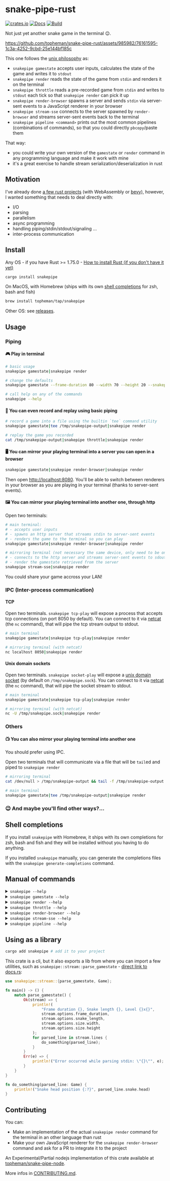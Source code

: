 # snake-pipe-rust

[![crates.io](https://img.shields.io/crates/v/snakepipe.svg)](https://crates.io/crates/snakepipe) [![Docs](https://docs.rs/snakepipe/badge.svg)](https://docs.rs/snakepipe/latest/snakepipe/) [![Build](https://github.com/topheman/snake-pipe-rust/actions/workflows/rust.yml/badge.svg?label=build)](https://github.com/topheman/snake-pipe-rust/actions/workflows/rust.yml)

Not just yet another snake game in the terminal 😉.

https://github.com/topheman/snake-pipe-rust/assets/985982/76161595-1c3a-4252-9cbd-25e144bf185c

This one follows the [unix philosophy](https://en.wikipedia.org/wiki/Unix_philosophy) as:

- `snakepipe gamestate` accepts user inputs, calculates the state of the game and writes it to `stdout`
- `snakepipe render` reads the state of the game from `stdin` and renders it on the terminal
- `snakepipe throttle` reads a pre-recorded game from `stdin` and writes to `stdout` each tick so that `snakepipe render` can pick it up
- `snakepipe render-browser` spawns a server and sends `stdin` via server-sent events to a JavaScript renderer in your browser
- `snakepipe stream-sse` connects to the server spawned by `render-browser` and streams server-sent events back to the terminal
- `snakepipe pipeline <command>` prints out the most common pipelines (combinations of commands), so that you could directly `pbcopy`/paste them

That way:

- you could write your own version of the `gamestate` or `render` command in any programming language and make it work with mine
- it's a great exercise to handle stream serialization/deserialization in rust

## Motivation

I've already done [a few rust projects](http://labs.topheman.com) (with WebAssembly or [bevy](https://github.com/topheman/bevy-rust-wasm-experiments)), however, I wanted something that needs to deal directly with:

- I/O
- parsing
- parallelism
- async programming
- handling piping/stdin/stdout/signaling ...
- inter-process communication

## Install

Any OS - if you have Rust >= 1.75.0  - [How to install Rust (if you don't have it yet)](https://www.rust-lang.org/tools/install)

```sh
cargo install snakepipe
```

On MacOS, with Homebrew (ships with its own [shell completions](#shell-completions) for zsh, bash and fish)

```sh
brew install topheman/tap/snakepipe
```

Other OS: see [releases](https://github.com/topheman/snake-pipe-rust/releases).

## Usage

### Piping

#### 🎮 Play in terminal

```sh
# basic usage
snakepipe gamestate|snakepipe render

# change the defaults
snakepipe gamestate --frame-duration 80 --width 70 --height 20 --snakepipe-length 15|snakepipe render

# call help on any of the commands
snakepipe --help
```

#### 📼 You can even record and replay using basic piping

```sh
# record a game into a file using the builtin `tee` command utility
snakepipe gamestate|tee /tmp/snakepipe-output|snakepipe render

# replay the game you recorded
cat /tmp/snakepipe-output|snakepipe throttle|snakepipe render
```

#### 🖥 You can mirror your playing terminal into a server you can open in a browser

```sh
snakepipe gamestate|snakepipe render-browser|snakepipe render
```

Then open [http://localhost:8080](http://localhost:8080). You'll be able to switch between renderers in your browser as you are playing in your terminal (thanks to server-sent events).

#### 🖼 You can mirror your playing terminal into another one, through http

Open two terminals:

```sh
# main terminal:
# - accepts user inputs
# - spawns an http server that streams stdin to server-sent events
# - renders the game to the terminal so you can play
snakepipe gamestate|snakepipe render-browser|snakepipe render
```

```sh
# mirroring terminal (not necessary the same device, only need to be on the same network):
# - connects to the http server and streams server-sent events to sdout
# - render the gamestate retrieved from the server
snakepipe stream-sse|snakepipe render
```

You could share your game accross your LAN!

### IPC (Inter-process communication)

#### TCP

Open two terminals. `snakepipe tcp-play` will expose a process that accepts tcp connections (on port 8050 by default). You can connect to it via [netcat](https://en.wikipedia.org/wiki/Netcat) (the `nc` command), that will pipe the tcp stream output to stdout.

```sh
# main terminal
snakepipe gamestate|snakepipe tcp-play|snakepipe render
```

```sh
# mirroring terminal (with netcat)
nc localhost 8050|snakepipe render
```

#### Unix domain sockets

Open two terminals. `snakepipe socket-play` will expose a [unix domain socket](https://en.wikipedia.org/wiki/Unix_domain_socket) (by default on `/tmp/snakepipe.sock`). You can connect to it via [netcat](https://en.wikipedia.org/wiki/Netcat) (the `nc` command), that will pipe the socket stream to stdout.

```sh
# main terminal
snakepipe gamestate|snakepipe tcp-play|snakepipe render
```

```sh
# mirroring terminal (with netcat)
nc -U /tmp/snakepipe.sock|snakepipe render
```

### Others

#### 📺 You can also mirror your playing terminal into another one

You should prefer using IPC.

Open two terminals that will communicate via a file that will be `tail`ed and piped to `snakepipe render`

```sh
# mirroring terminal
cat /dev/null > /tmp/snakepipe-output && tail -f /tmp/snakepipe-output|snakepipe render
```

```sh
# main terminal
snakepipe gamestate|tee /tmp/snakepipe-output|snakepipe render
```

### 😉 And maybe you'll find other ways?...

## Shell completions

If you install `snakepipe` with Homebrew, it ships with its own completions for zsh, bash and fish and they will be installed without you having to do anything.

If you installed `snakepipe` manually, you can generate the completions files with the `snakepipe generate-completions` command.

## Manual of commands

<details>
  <summary><code>snakepipe --help</code></summary>
  <pre>A snake game based on stdin/stdout following unix philosophy

Usage: snakepipe \<COMMAND>

Commands:

  gamestate       Accepts user inputs (arrow keys to control the snake) and outputs the state of the game to stdout
  render          Reads gamestate from stdin and renders the game on your terminal
  throttle        Reads stdin line by line and outputs each line on stdout each `frame_duration` ms (usefull for replaying a file)
  render-browser  Let's you render the game in your browser at http://localhost:8080 by spawning a server and sending stdin via server-sent events to a JavaScript renderer
  stream-sse      Connects to the server spawned by `render-browser` and streams server-sent events back to the terminal
  help            Print this message or the help of the given subcommand(s)

Options:
  -h, --help     Print help
  -V, --version  Print version
  </pre>
</details>

<details>
  <summary><code>snakepipe gamestate --help</code></summary>
  <pre>Accepts user inputs (arrow keys to control the snake) and outputs the state of the game to stdout

Usage: snakepipe gamestate [OPTIONS]

Options:
      --frame-duration \<FRAME_DURATION>  in ms [default: 120]
      --width \<WIDTH>                    default 25
      --height \<HEIGHT>                  default 25
      --snake-length \<SNAKE_LENGTH>      [default: 2]
      --fit-terminal
  </pre>
</details>

<details>
  <summary><code>snakepipe render --help</code></summary>
  <pre>
Reads gamestate from stdin and renders the game on your terminal

Usage: snakepipe render
  </pre>
</details>

<details>
  <summary><code>snakepipe throttle --help</code></summary>
  <pre>
Reads stdin line by line and outputs each line on stdout each `frame_duration` ms (usefull for replaying a file)

Usage: snakepipe throttle [OPTIONS]

Options:
      --frame-duration \<FRAME_DURATION>  in ms [default: 120]
      --loop-infinite
  </pre>
</details>

<details>
  <summary><code>snakepipe render-browser --help</code></summary>
  <pre>
Let's you render the game in your browser at http://localhost:8080 by spawning a server and sending stdin via server-sent events to a JavaScript renderer

Usage: snakepipe render-browser [OPTIONS]

Options:
      --port <PORT>  [default: 8080]
  </pre>
</details>

<details>
  <summary><code>snakepipe stream-sse --help</code></summary>
  <pre>
Connects to the server spawned by `render-browser` and streams server-sent events back to the terminal

Usage: snakepipe stream-sse [OPTIONS]

Options:
      --address \<ADDRESS>  [default: http://localhost:8080]
  </pre>
</details>

<details>
  <summary><code>snakepipe pipeline --help</code></summary>
  <pre>
Prints out some common pipelines, so that you can copy/paste them to execute (you can pipe to `pbcopy`)

Usage: snakepipe pipeline [OPTIONS] [COMMAND]

Commands:
  play        Play in the terminal
  record      Record a party in the terminal
  replay      Replay a party you recorded in the terminal
  file-play   Play and share a party via a shared file in realtime
  file-watch  Render the party you are sharing through a file in realtime
  http-play   Play and share a party through an http server
  http-watch  Render the party you shared through the http server, in the terminal
  </pre>
</details>

## Using as a library

```sh
cargo add snakepipe # add it to your project
```

This crate is a cli, but it also exports a lib from where you can import a few utilities, such as `snakepipe::stream::parse_gamestate` - [direct link to docs.rs](https://docs.rs/snakepipe/latest/snakepipe/stream/fn.parse_gamestate.html):

```rust
use snakepipe::stream::{parse_gamestate, Game};

fn main() -> () {
    match parse_gamestate() {
        Ok(stream) => {
            println!(
                "Frame duration {}, Snake length {}, Level {}x{}",
                stream.options.frame_duration,
                stream.options.snake_length,
                stream.options.size.width,
                stream.options.size.height
            );
            for parsed_line in stream.lines {
                do_something(parsed_line);
            }
        }
        Err(e) => {
            println!("Error occurred while parsing stdin: \"{}\"", e);
        }
    }
}

fn do_something(parsed_line: Game) {
    println!("Snake head position {:?}", parsed_line.snake.head)
}
```

## Contributing

You can:

- Make an implementation of the actual `snakepipe render` command for the terminal in an other language than rust
- Make your own JavaScript renderer for the `snakepipe render-browser` command and ask for a PR to integrate it to the project

An Experimental/Partial nodejs implementation of this crate available at [topheman/snake-pipe-node](https://github.com/topheman/snake-pipe-node).

More infos in [CONTRIBUTING.md](./CONTRIBUTING.md).

